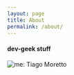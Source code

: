 ```yaml
---
layout: page
title: About
permalink: /about/
---
```


#### dev-geek stuff

![me: Tiago Moretto](https://pbs.twimg.com/profile_images/718901947579965444/_cLSQm3K.jpg)